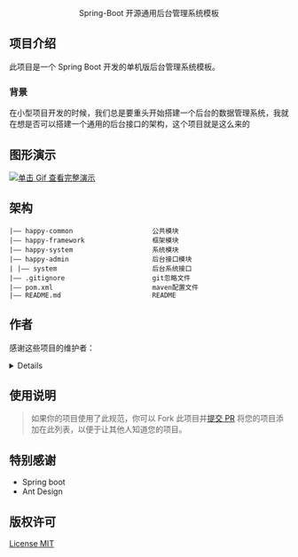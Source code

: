 
<p align="center">
  Spring-Boot 开源通用后台管理系统模板
</p>

<span id="nav-1"></span>

<span id="nav-2"></span>

<span id="nav-3"></span>

## 项目介绍

此项目是一个 Spring Boot 开发的单机版后台管理系统模板。

<span id="nav-3-1"></span>

### 背景

在小型项目开发的时候，我们总是要重头开始搭建一个后台的数据管理系统，我就在想是否可以搭建一个通用的后台接口的架构，这个项目就是这么来的

<span id="nav-4"></span>

## 图形演示

[![单击 Gif 查看完整演示](https://cdn.jsdelivr.net/gh/misitebao/CDN@main/md/template-git-repository-mini.gif)](https://www.bilibili.com/video/BV1d64y1B7pe?share_source=copy_web)

<span id="nav-6"></span>

## 架构

```
|—— happy-common                    公共模块
|—— happy-framework                 框架模块
|—— happy-system                    系统模块
|—— happy-admin                     后台接口模块
| |—— system                        后台系统接口
|—— .gitignore                      git忽略文件
|—— pom.xml                         maven配置文件
|—— README.md                       README
```

## 作者

感谢这些项目的维护者：

<details>

- [happy211](https://github.com/RogerPeng123) - 项目作者，全栈工程师。

</details>

<span id="nav-9"></span>

## 使用说明

> 如果你的项目使用了此规范，你可以 Fork 此项目并[提交 PR](https://github.com/misitebao/standard-repository/pulls) 将您的项目添加在此列表，以便于让其他人知道您的项目。

<span id="nav-12"></span>

<!-- ## 捐赠者 -->

<span id="nav-13"></span>

<!-- ## 赞助商 -->

<span id="nav-14"></span>

## 特别感谢
- Spring boot
- Ant Design 

<span id="nav-15"></span>

## 版权许可

[License MIT](LICENSE)
